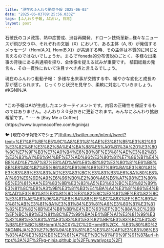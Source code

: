```yaml
---
title: "現在のふんわり動向予報 2025-06-03"
date: "2025-06-03T09:25:56.033Z"
tags: [ふんわり予報, AI占い, 日常]
layout: post
---
```



石破氏のコメ政策、熱中症警戒、渋谷再開発、ドローン技術革新…様々なニュースが飛び交う中、それぞれの文脈（X）において、ある主体（A, B）が発信するメッセージ（Hom(A,X), Hom(B,X)）が共通する時、その主体は本質的に同じと言えるのではないでしょうか。まるでYoneda的分布仮説のごとく、多様な出来事の背後にある共通項を探り、全体像を捉える試みが重要です。  植田総裁の発言も、その一貫性において注目すべき点と言えるでしょう。


現在のふんわり動動予報：
多様な出来事が交錯する中、緩やかな変化と成長の芽が感じられます。  じっくりと状況を見守り、柔軟に対応していきましょう。#KGNINJA

<br>
*この予報はAIが生成したエンターテイメントです。内容の正確性を保証するものではありません。ふんわり３０分おきに更新されます。みんなにふんわり拡散希望です。*
---
☕️ [Buy Me a Coffee](https://www.buymeacoffee.com/kgninja)

🐦 [現在の予報をXでシェア](https://twitter.com/intent/tweet?text=%E7%8F%BE%E5%9C%A8%E3%81%AE%E3%81%B5%E3%82%93%E3%82%8F%E3%82%8A%E4%BA%88%E5%A0%B1%3A%20%E3%80%8C%E7%9F%B3%E7%A0%B4%E6%B0%8F%E3%81%AE%E3%82%B3%E3%83%A1%E6%94%BF%E7%AD%96%E3%80%81%E7%86%B1%E4%B8%AD%E7%97%87%E8%AD%A6%E6%88%92%E3%80%81%E6%B8%8B%E8%B0%B7%E5%86%8D%E9%96%8B%E7%99%BA%E3%80%81%E3%83%89%E3%83%AD%E3%83%BC%E3%83%B3%E6%8A%80%E8%A1%93%E9%9D%A9%E6%96%B0%E2%80%A6%E6%A7%98%E3%80%85%E3%81%AA%E3%83%8B%E3%83%A5%E3%83%BC%E3%82%B9%E3%81%8C%E9%A3%9B%E3%81%B3%E4%BA%A4%E3%81%86%E4%B8%AD%E3%80%81%E3%81%9D%E3%82%8C%E3%81%9E%E3%82%8C%E3%81%AE%E6%96%87%E8%84%88%EF%BC%88X%EF%BC%89%E3%81%AB%E3%81%8A%E3%81%84%E3%81%A6%E3%80%81%E3%81%82%E3%82%8B%E4%B8%BB%E4%BD%93%EF%BC%88A%2C%20B%EF%BC%89%E3%81%8C%E7%99%BA%E4%BF%A1%E3%81%99%E3%82%8B%E3%83%A1%E3%83%83%E3%82%BB%E3%83%BC%E3%82%B8%EF%BC%88Hom(A%2CX)%2C%20Hom(B%2CX...%E3%80%8D%23KGNINJA%20%E7%B6%9A%E3%81%8D%E3%81%AF%E3%83%96%E3%83%AD%E3%82%B0%E3%81%A7%EF%BC%81%F0%9F%91%87&url=https%3A%2F%2Fkg-ninja.github.io%2FFunwariyoso%2F)
